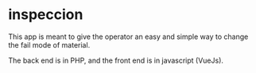 # inspeccion

This app is meant to give the operator an easy and simple way to change the fail mode of material.

The back end is in PHP, and the front end is in javascript (VueJs).
